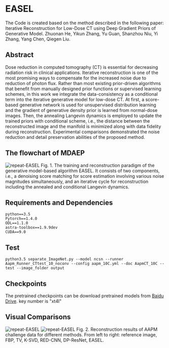 # EASEL
The Code is created based on the method described in the following paper: Iterative Reconstruction for Low-Dose CT using Deep Gradient Priors of Generative Model. Zhuonan He, Yikun Zhang, Yu Guan, Shanzhou Niu, Yi Zhang,  Yang Chen, Qiegen Liu.


## Abstract
Dose reduction in computed tomography (CT) is essential for decreasing radiation risk in clinical applications. Iterative reconstruction is one of the most promising ways to compensate for the increased noise due to reduction of photon flux. Rather than most existing prior-driven algorithms that benefit from manually designed prior functions or supervised learning schemes, in this work we integrate the data-consistency as a conditional term into the iterative generative model for low-dose CT. At first, a score-based generative network is used for unsupervised distribution learning and the gradient of generative density prior is learned from normal-dose images. Then, the annealing Langevin dynamics is employed to update the trained priors with conditional scheme, i.e., the distance between the reconstructed image and the manifold is minimized along with data fidelity during reconstruction. Experimental comparisons demonstrated the noise reduction and detail preservation abilities of the proposed method. 

## The flowchart of MDAEP

![repeat-EASEL](https://github.com/yqx7150/EASEL/blob/master/EASEL/Figs/fig.png)
Fig. 1. The training and reconstruction paradigm of the generative model-based algorithm EASEL. It consists of two components, i.e., a denoising score matching for score estimation involving various noise magnitudes simultaneously, and an iterative cycle for reconstruction including the annealed and conditional Langevin dynamics.

## Requirements and Dependencies
    python==3.5
    Pytorch==1.4.0
    ODL==1.1.0
    astra-toolbox==1.9.9dev
    CUDA==9.0
    
## Test
    python3.5 separate_ImageNet.py --model ncsn --runner Aapm_Runner_CTtest_10_noconv --config aapm_10C.yml --doc AapmCT_10C --test --image_folder output

## Checkpoints
The pretrained checkpoints can be download pretrained models from [Baidu Drive](https://pan.baidu.com/s/1hV-_RsZi0ii7Uh_ADBEj1Q ). 
key number is "xt4l" 

## Visual Comparisons
![repeat-EASEL](https://github.com/yqx7150/EASEL/blob/master/EASEL/Figs/ret.png)
![repeat-EASEL](https://github.com/yqx7150/EASEL/blob/master/EASEL/Figs/zoom_ret.png)
Fig. 2. Reconstruction results of AAPM challenge data for different methods. From left to right: reference image, FBP, TV, K-SVD, RED-CNN, DP-ResNet,  EASEL.

